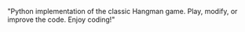"Python implementation of the classic Hangman game. Play, modify, or improve the code. Enjoy coding!"
